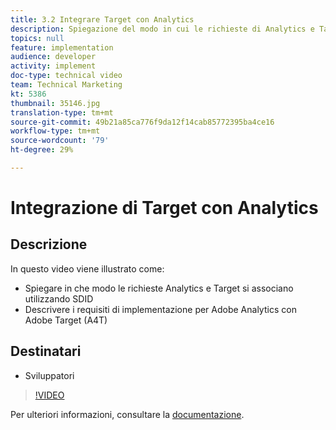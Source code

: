 ```yaml
---
title: 3.2 Integrare Target con Analytics
description: Spiegazione del modo in cui le richieste di Analytics e Target si associano utilizzando SDID, descrizione dei requisiti di implementazione per Adobe Analytics con Adobe Target (A4T)
topics: null
feature: implementation
audience: developer
activity: implement
doc-type: technical video
team: Technical Marketing
kt: 5386
thumbnail: 35146.jpg
translation-type: tm+mt
source-git-commit: 49b21a85ca776f9da12f14cab85772395ba4ce16
workflow-type: tm+mt
source-wordcount: '79'
ht-degree: 29%

---
```



# Integrazione di Target con Analytics

## Descrizione

In questo video viene illustrato come:

* Spiegare in che modo le richieste Analytics e Target si associano utilizzando SDID
* Descrivere i requisiti di implementazione per  Adobe Analytics con  Adobe Target (A4T)

## Destinatari

* Sviluppatori

>[!VIDEO](https://video.tv.adobe.com/v/35146/?quality=12)

Per ulteriori informazioni, consultare la [documentazione](https://docs.adobe.com/content/help/en/target/using/integrate/a4t/a4timplementation.html).
